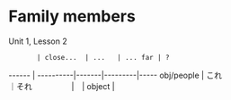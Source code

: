 Family members
==============
Unit 1, Lesson 2

           | close...  | ...   | ... far | ? 
------     | ----------|-------|---------|-----
obj/people | これ　　　　　　　　｜それ　　　　　|　|
object     | 　　
